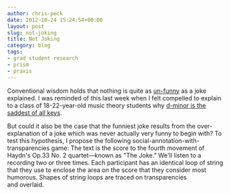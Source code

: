 ```yaml
---
author: chris-peck
date: 2012-10-24 15:24:54+00:00
layout: post
slug: not-joking
title: Not Joking
category: blog
tags:
- grad student research
- prism
- praxis
---
```


Conventional wisdom holds that nothing is quite as [un-funny](http://www.youtube.com/watch?v=RZ6KWfZz4BY) as a joke explained. I was reminded of this last week when I felt compelled to explain to a class of 18-22-year-old music theory students why [d-minor is the saddest of all keys](http://www.youtube.com/watch?v=NgViOqGJEvM).

But could it also be the case that the funniest joke results from the over-explanation of a joke which was never actually very funny to begin with? To test this hypothesis, I propose the following social-annotation-with-transparencies game: The text is the score to the fourth movement of Haydn's Op.33 No. 2 quartet&mdash;known as "The Joke." We'll listen to a recording two or three times. Each participant has an identical loop of string that they use to enclose the area on the score that they consider most humorous. Shapes of string loops are traced on transparencies and overlaid.

